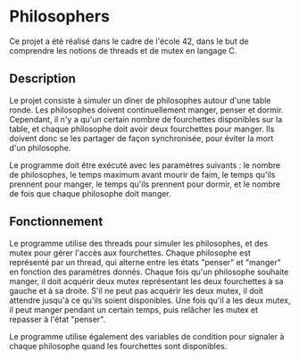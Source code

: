 # Philosophers

Ce projet a été réalisé dans le cadre de l'école 42, dans le but de comprendre les notions de threads et de mutex en langage C.

## Description

Le projet consiste à simuler un dîner de philosophes autour d'une table ronde. Les philosophes doivent continuellement manger, penser et dormir. Cependant, il n'y a qu'un certain nombre de fourchettes disponibles sur la table, et chaque philosophe doit avoir deux fourchettes pour manger. Ils doivent donc se les partager de façon synchronisée, pour éviter la mort d'un philosophe.

Le programme doit être exécuté avec les paramètres suivants : le nombre de philosophes, le temps maximum avant mourir de faim, le temps qu'ils prennent pour manger, le temps qu'ils prennent pour dormir, et le nombre de fois que chaque philosophe doit manger.

## Fonctionnement

Le programme utilise des threads pour simuler les philosophes, et des mutex pour gérer l'accès aux fourchettes. Chaque philosophe est représenté par un thread, qui alterne entre les états "penser" et "manger" en fonction des paramètres donnés. Chaque fois qu'un philosophe souhaite manger, il doit acquérir deux mutex représentant les deux fourchettes à sa gauche et à sa droite. S'il ne peut pas acquérir les deux mutex, il doit attendre jusqu'à ce qu'ils soient disponibles. Une fois qu'il a les deux mutex, il peut manger pendant un certain temps, puis relâcher les mutex et repasser à l'état "penser".

Le programme utilise également des variables de condition pour signaler à chaque philosophe quand les fourchettes sont disponibles.
